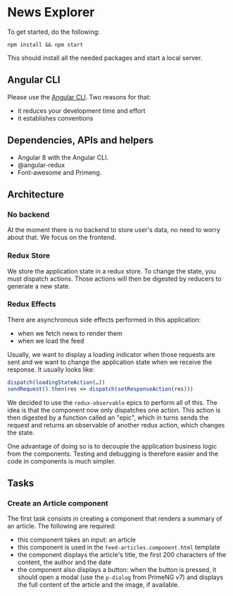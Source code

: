 # News Explorer

To get started, do the following:

`npm install && npm start`

This should install all the needed packages and start a local server.

## Angular CLI

Please use the [Angular CLI](https://cli.angular.io/). Two reasons for that:

* it reduces your development time and effort
* it establishes conventions

## Dependencies, APIs and helpers

* Angular 8 with the Angular CLI.
* @angular-redux
* Font-awesome and Primeng.

## Architecture

### No backend

At the moment there is no backend to store user's data, no need to worry about that. We focus on the frontend.

### Redux Store

We store the application state in a redux store. To change the state, you must dispatch actions. Those actions will then be digested by reducers to generate a new state.

### Redux Effects

There are asynchronous side effects performed in this application:

* when we fetch news to render them
* when we load the feed

Usually, we want to display a loading indicator when those requests are sent and we want to change the application state when we receive the response. It usually looks like:

```js
dispatch(loadingStateAction(…))
sendRequest().then(res => dispatch(setResponseAction(res)))
```

We decided to use the `redux-observable` epics to perform all of this. The idea is that the component now only dispatches one action. This action is then digested by a function called an "epic", which in turns sends the request and returns an observable of another redux action, which changes the state.

One advantage of doing so is to decouple the application business logic from the components. Testing and debugging is therefore easier and the code in components is much simpler.

## Tasks

### Create an Article component

The first task consists in creating a component that renders a summary of an article. The following are required:

* this component takes an input: an article
* this component is used in the `feed-articles.component.html` template
* the component displays the article's title, the first 200 characters of the content, the author and the date
* the component also displays a button: when the button is pressed, it should open a modal (use the `p-dialog` from PrimeNG v7) and displays the full content of the article and the image, if available.
